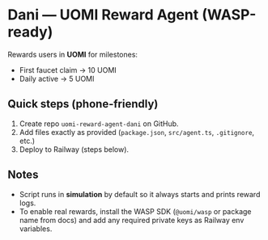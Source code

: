 # Dani — UOMI Reward Agent (WASP-ready)

Rewards users in **UOMI** for milestones:
- First faucet claim → 10 UOMI
- Daily active → 5 UOMI

## Quick steps (phone-friendly)

1. Create repo `uomi-reward-agent-dani` on GitHub.
2. Add files exactly as provided (`package.json`, `src/agent.ts`, `.gitignore`, etc.)
3. Deploy to Railway (steps below).

## Notes
- Script runs in **simulation** by default so it always starts and prints reward logs.
- To enable real rewards, install the WASP SDK (`@uomi/wasp` or package name from docs) and add any required private keys as Railway env variables.
